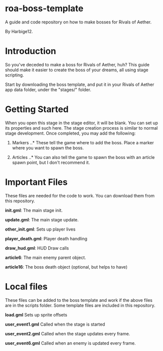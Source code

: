 # roa-boss-template
A guide and code repository on how to make bosses for Rivals of Aether.

By Harbige12.

# Introduction
So you've deceded to make a boss for Rivals of Aether, huh? This guide should make it easier to create the boss of your dreams, all using stage scripting.

Start by downloading the boss template, and put it in your Rivals of Aether app data folder, under the "stages/" folder.

# Getting Started
When you open this stage in the stage editor, it will be blank. You can set up its properties and such here.
The stage creation process is similar to normal stage development. Once completed, you may add the following:

1. Markers
..* These tell the game where to add the boss. Place a marker where you want to spawn the boss.

2. Articles
..* You can also tell the game to spawn the boss with an article spawn point, but I don't recommend it.

# Important Files
These files are needed for the code to work. You can download them from this repository.

**init.gml**: The main stage init.

**update.gml**: The main stage update.

**other_init.gml**: Sets up player lives

**player_death.gml**: Player death handling

**draw_hud.gml**: HUD Draw calls

**article6**: The main enemy parent object.

**article16**: The boss death object (optional, but helps to have)

# Local files
These files can be added to the boss template and work if the above files are in the scripts folder.
Some template files are included in this repository.

**load.gml** Sets up sprite offsets

**user_event1.gml** Called when the stage is started

**user_event2.gml** Called when the stage updates every frame.

**user_event6.gml** Called when an enemy is updated every frame.
